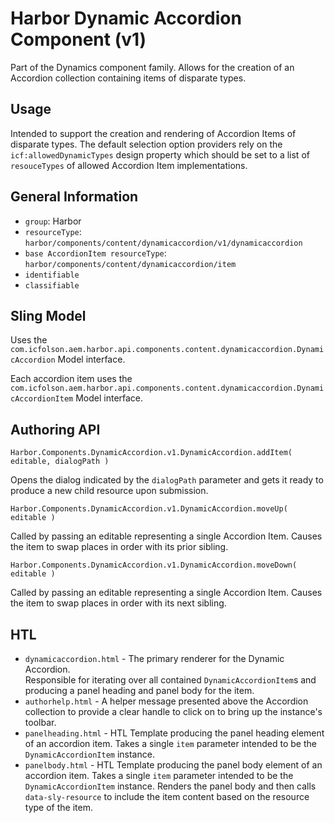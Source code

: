 # Harbor Dynamic Accordion Component (v1)

Part of the Dynamics component family.  Allows for the creation of an Accordion 
collection containing items of disparate types. 

## Usage

Intended to support the creation and rendering of Accordion Items of disparate 
types.  The default selection option providers rely on the `icf:allowedDynamicTypes` 
design property which should be set to a list of `resouceTypes` of allowed 
Accordion Item implementations.

## General Information

* `group`: Harbor
* `resourceType`: `harbor/components/content/dynamicaccordion/v1/dynamicaccordion`
* `base AccordionItem resourceType`: `harbor/components/content/dynamicaccordion/item`
* `identifiable`
* `classifiable`

## Sling Model

Uses the `com.icfolson.aem.harbor.api.components.content.dynamicaccordion.DynamicAccordion` 
Model interface.

Each accordion item uses the `com.icfolson.aem.harbor.api.components.content.dynamicaccordion.DynamicAccordionItem` 
Model interface.

## Authoring API

`Harbor.Components.DynamicAccordion.v1.DynamicAccordion.addItem( editable, dialogPath )`

Opens the dialog indicated by the `dialogPath` parameter and gets it ready to produce 
a new child resource upon submission.  

`Harbor.Components.DynamicAccordion.v1.DynamicAccordion.moveUp( editable )`

Called by passing an editable representing a single Accordion Item.  Causes the 
item to swap places in order with its prior sibling.  

`Harbor.Components.DynamicAccordion.v1.DynamicAccordion.moveDown( editable )`

Called by passing an editable representing a single Accordion Item.  Causes the 
item to swap places in order with its next sibling.  

## HTL

* `dynamicaccordion.html` - The primary renderer for the Dynamic Accordion.  
  Responsible for iterating over all contained `DynamicAccordionItem`s and producing 
  a panel heading and panel body for the item.  
* `authorhelp.html` - A helper message presented above the Accordion collection 
  to provide a clear handle to click on to bring up the instance's toolbar.
* `panelheading.html` - HTL Template producing the panel heading element of an 
  accordion item.  Takes a single `item` parameter intended to be the 
  `DynamicAccordionItem` instance.
* `panelbody.html` - HTL Template producing the panel body element of an accordion 
  item.  Takes a single `item` parameter intended to be the `DynamicAccordionItem`
  instance.  Renders the panel body and then calls `data-sly-resource` to include 
  the item content based on the resource type of the item.
  